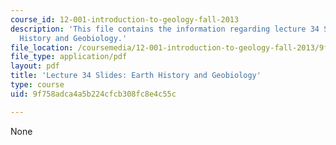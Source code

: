 ```yaml
---
course_id: 12-001-introduction-to-geology-fall-2013
description: 'This file contains the information regarding lecture 34 Slides: Earth
  History and Geobiology.'
file_location: /coursemedia/12-001-introduction-to-geology-fall-2013/9f758adca4a5b224cfcb308fc8e4c55c_MIT12_001F13_Lec34Slides.pdf
file_type: application/pdf
layout: pdf
title: 'Lecture 34 Slides: Earth History and Geobiology'
type: course
uid: 9f758adca4a5b224cfcb308fc8e4c55c

---
```

None